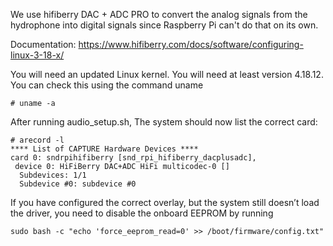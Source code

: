 We use hifiberry DAC + ADC PRO to convert the analog signals from the hydrophone into digital signals since Raspberry Pi can't do that on its own.

Documentation: https://www.hifiberry.com/docs/software/configuring-linux-3-18-x/

You will need an updated Linux kernel. You will need at least version 4.18.12. You can check this using the command uname
```
# uname -a
```

After running audio_setup.sh, The system should now list the correct card:
```
# arecord -l
**** List of CAPTURE Hardware Devices ****
card 0: sndrpihifiberry [snd_rpi_hifiberry_dacplusadc], 
 device 0: HiFiBerry DAC+ADC HiFi multicodec-0 []
  Subdevices: 1/1
  Subdevice #0: subdevice #0
```
If you have configured the correct overlay, but the system still doesn’t load the driver, you need to disable the onboard EEPROM by 
running
```
sudo bash -c "echo 'force_eeprom_read=0' >> /boot/firmware/config.txt"
```
